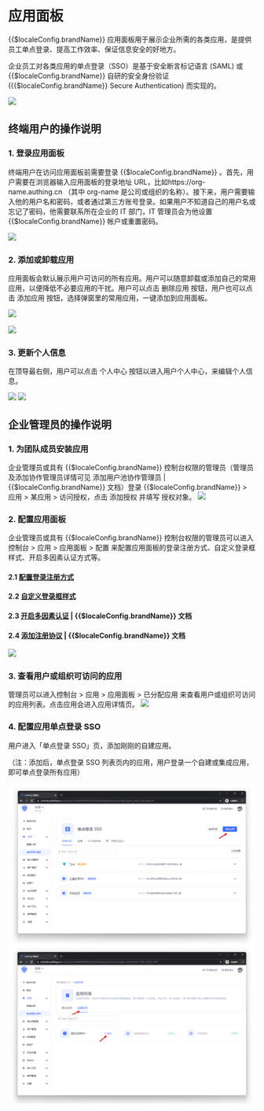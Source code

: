 # 应用面板

<LastUpdated/>

{{$localeConfig.brandName}} 应用面板用于展示企业所需的各类应用，是提供员工单点登录、提高工作效率、保证信息安全的好地方。

企业员工对各类应用的单点登录（SSO）是基于安全断言标记语言 (SAML) 或 {{$localeConfig.brandName}}  自研的安全身份验证 ({{$localeConfig.brandName}}  Secure Authentication) 而实现的。

![](~@imagesZhCn/guides/dashboard/1.png)

## 终端用户的操作说明

### 1. 登录应用面板
终端用户在访问应用面板前需要登录 {{$localeConfig.brandName}}  。首先，用户需要在浏览器输入应用面板的登录地址 URL，比如https://org-name.authing.cn （其中 org-name 是公司或组织的名称）。接下来，用户需要输入他的用户名和密码，或者通过第三方账号登录。如果用户不知道自己的用户名或忘记了密码，他需要联系所在企业的 IT 部门，IT 管理员会为他设置 {{$localeConfig.brandName}}  帐户或重置密码。

![](~@imagesZhCn/guides/dashboard/2.png)

### 2. 添加或卸载应用
应用面板会默认展示用户可访问的所有应用。用户可以随意卸载或添加自己的常用应用，以便降低不必要应用的干扰。用户可以点击 删除应用 按钮，用户也可以点击 添加应用 按钮，选择弹窗里的常用应用，一键添加到应用面板。

![](~@imagesZhCn/guides/dashboard/3.png)

![](~@imagesZhCn/guides/dashboard/4.png)

### 3. 更新个人信息
在顶导最右侧，用户可以点击 个人中心 按钮以进入用户个人中心，来编辑个人信息。

![](~@imagesZhCn/guides/dashboard/5.png)
![](~@imagesZhCn/guides/dashboard/6.png)
## 企业管理员的操作说明

### 1. 为团队成员安装应用
企业管理员或具有 {{$localeConfig.brandName}}  控制台权限的管理员（管理员及添加协作管理员详情可见 添加用户池协作管理员 | {{$localeConfig.brandName}}  文档）登录 {{$localeConfig.brandName}}  > 应用 > 某应用  > 访问授权，点击 添加授权 并填写 授权对象。
![](~@imagesZhCn/guides/dashboard/7.png)

### 2. 配置应用面板
企业管理员或具有 {{$localeConfig.brandName}}  控制台权限的管理员可以进入控制台 > 应用 > 应用面板 > 配置 来配置应用面板的登录注册方式、自定义登录框样式、开启多因素认证方式等。

#### 2.1 [配置登录注册方式](/guides/app-new/create-app/login-control.md)
#### 2.2 [自定义登录框样式](/guides/app-new/create-app/customize-guard.md#登录框样式)
#### 2.3 [开启多因素认证](/guides/app-new/create-app/security-management.md#多因素认证) | {{$localeConfig.brandName}}  文档
#### 2.4 [添加注册协议](/guides/app-new/create-app/customize-guard.md#登录注册协议) | {{$localeConfig.brandName}}  文档
![](~@imagesZhCn/guides/dashboard/8.png)

### 3. 查看用户或组织可访问的应用
管理员可以进入控制台 > 应用 > 应用面板 > 已分配应用 来查看用户或组织可访问的应用列表。点击应用会进入应用详情页。
![](~@imagesZhCn/guides/dashboard/9.png)

### 4. 配置应用单点登录 SSO

用户进入「单点登录 SSO」页，添加刚刚的自建应用。

（注：添加后，单点登录 SSO 列表页内的应用，用户登录一个自建或集成应用，即可单点登录所有应用）

<img src="../lark-sso/images/feishu_04.png" class="medium-zoom-image" >
<img src="../lark-sso/images/feishu_05.png" class="medium-zoom-image" >